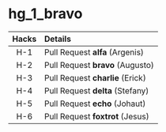 # hg_1_bravo

| Hacks | Details |
| :---: | :--- |
| H-1 |	Pull Request **alfa** (Argenis) |
| H-2 | Pull Request **bravo** (Augusto) |
| H-3	| Pull Request **charlie** (Erick) |
| H-4 |	Pull Request **delta** (Stefany) |
| H-5	| Pull Request **echo** (Johaut) |
| H-6	| Pull Request **foxtrot** (Jesus) |
